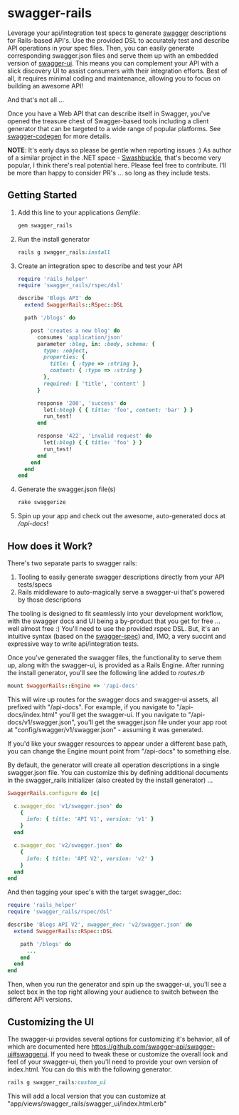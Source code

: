 swagger-rails
=========

Leverage your api/integration test specs to generate [swagger](http://swagger.io/) descriptions for Rails-based API's. Use the provided DSL to accurately test and describe API operations in your spec files. Then, you can easily generate corresponding swagger.json files and serve them up with an embedded version of [swagger-ui](https://github.com/swagger-api/swagger-ui). This means you can complement your API with a slick discovery UI to assist consumers with their integration efforts. Best of all, it requires minimal coding and maintenance, allowing you to focus on building an awesome API!

And that's not all ...

Once you have a Web API that can describe itself in Swagger, you've opened the treasure chest of Swagger-based tools including a client generator that can be targeted to a wide range of popular platforms. See [swagger-codegen](https://github.com/swagger-api/swagger-codegen) for more details.

__NOTE__: It's early days so please be gentle when reporting issues :) As author of a similar project in the .NET space - [Swashbuckle](https://github.com/domaindrivendev/Swashbuckle), that's become very popular, I think there's real potential here. Please feel free to contribute. I'll be more than happy to consider PR's ... so long as they include tests.

## Getting Started ##

1. Add this line to your applications _Gemfile_:

    ```ruby
    gem swagger_rails
    ```

2. Run the install generator

    ```ruby
    rails g swagger_rails:install
    ```

3. Create an integration spec to describe and test your API

    ```ruby
    require 'rails_helper'
    require 'swagger_rails/rspec/dsl'

    describe 'Blogs API' do
      extend SwaggerRails::RSpec::DSL

      path '/blogs' do

        post 'creates a new blog' do
          consumes 'application/json'
          parameter :blog, in: :body, schema: {
            type: :object,
            properties: {
              title: { :type => :string },
              content: { :type => :string }
            },
            required: [ 'title', 'content' ]
          }

          response '200', 'success' do
            let(:blog) { { title: 'foo', content: 'bar' } }
            run_test!
          end

          response '422', 'invalid request' do
            let(:blog) { { title: 'foo' } }
            run_test!
          end
        end
      end
    end
    ```

4. Generate the swagger.json file(s)

    ```ruby
    rake swaggerize
    ```

5. Spin up your app and check out the awesome, auto-generated docs at _/api-docs_!

## How does it Work? ##

There's two separate parts to swagger rails:

1. Tooling to easily generate swagger descriptions directly from your API tests/specs  
2. Rails middleware to auto-magically serve a swagger-ui that's powered by those descriptions

The tooling is designed to fit seamlessly into your development workflow, with the swagger docs and UI being a by-product that you get for free ... well almost free :) You'll need to use the provided rspec DSL. But, it's an intuitive syntax (based on the [swagger-spec](http://swagger.io/specification/)) and, IMO, a very succint and expressive way to write api/integration tests.

Once you've generated the swagger files, the functionality to serve them up, along with the swagger-ui, is provided as a Rails Engine. After running the install generator, you'll see the following line added to _routes.rb_

  ```ruby
  mount SwaggerRails::Engine => '/api-docs'
  ```
  
This will wire up routes for the swagger docs and swagger-ui assets, all prefixed with "/api-docs". For example, if you navigate to "/api-docs/index.html" you'll get the swagger-ui. If you navigate to "/api-docs/v1/swagger.json", you'll get the swagger.json file under your app root at "config/swagger/v1/swagger.json" - assuming it was generated.

If you'd like your swagger resources to appear under a different base path, you can change the Engine mount point from "/api-docs" to something else.

By default, the generator will create all operation descriptions in a single swagger.json file. You can customize this by defining additional documents in the swagger_rails initializer (also created by the install generator) ...

  ```ruby
  SwaggerRails.configure do |c|

    c.swagger_doc 'v1/swagger.json' do
      {
        info: { title: 'API V1', version: 'v1' }
      }
    end

    c.swagger_doc 'v2/swagger.json' do
      {
        info: { title: 'API V2', version: 'v2' }
      }
    end
  end
  ```

And then tagging your spec's with the target swagger_doc:

  ```ruby
  require 'rails_helper'
  require 'swagger_rails/rspec/dsl'

  describe 'Blogs API V2', swagger_doc: 'v2/swagger.json' do
    extend SwaggerRails::RSpec::DSL

      path '/blogs' do
        ...
      end
    end
  end
  ```

Then, when you run the generator and spin up the swagger-ui, you'll see a select box in the top right allowing your audience to switch between the different API versions.

## Customizing the UI ##

The swagger-ui provides several options for customizing it's behavior, all of which are documented here https://github.com/swagger-api/swagger-ui#swaggerui. If you need to tweak these or customize the overall look and feel of your swagger-ui, then you'll need to provide your own version of index.html. You can do this with the following generator.

```ruby
rails g swagger_rails:custom_ui
```

This will add a local version that you can customize at "app/views/swagger_rails/swagger_ui/index.html.erb"
